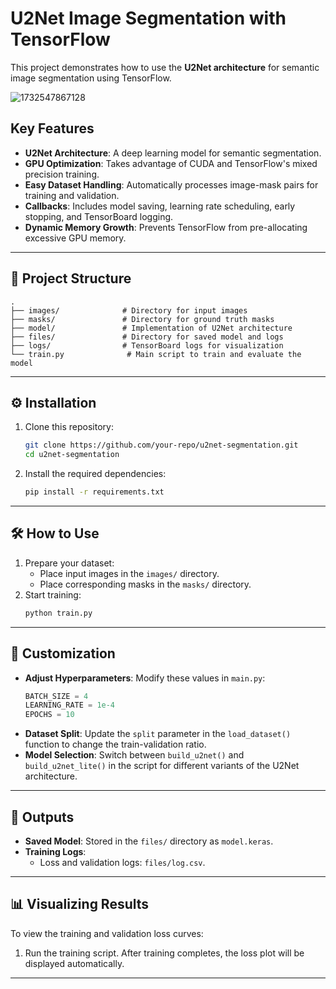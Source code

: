 # U2Net Image Segmentation with TensorFlow

This project demonstrates how to use the **U2Net architecture** for semantic image segmentation using TensorFlow.

![1732547867128](image/README/1732547867128.png)

## Key Features

- **U2Net Architecture**: A deep learning model for semantic segmentation.
- **GPU Optimization**: Takes advantage of CUDA and TensorFlow's mixed precision training.
- **Easy Dataset Handling**: Automatically processes image-mask pairs for training and validation.
- **Callbacks**: Includes model saving, learning rate scheduling, early stopping, and TensorBoard logging.
- **Dynamic Memory Growth**: Prevents TensorFlow from pre-allocating excessive GPU memory.

---

## 📁 Project Structure

```plaintext
.
├── images/              # Directory for input images
├── masks/               # Directory for ground truth masks
├── model/               # Implementation of U2Net architecture
├── files/               # Directory for saved model and logs
├── logs/                # TensorBoard logs for visualization
└── train.py              # Main script to train and evaluate the model
```

---

## ⚙️ Installation

1. Clone this repository:
   ```bash
   git clone https://github.com/your-repo/u2net-segmentation.git
   cd u2net-segmentation
   ```
2. Install the required dependencies:
   ```bash
   pip install -r requirements.txt
   ```

---

## 🛠️ How to Use

1. Prepare your dataset:
   - Place input images in the `images/` directory.
   - Place corresponding masks in the `masks/` directory.
2. Start training:
   ```bash
   python train.py
   ```

---

## 🔧 Customization

- **Adjust Hyperparameters**: Modify these values in `main.py`:
  ```python
  BATCH_SIZE = 4
  LEARNING_RATE = 1e-4
  EPOCHS = 10
  ```
- **Dataset Split**: Update the `split` parameter in the `load_dataset()` function to change the train-validation ratio.
- **Model Selection**: Switch between `build_u2net()` and `build_u2net_lite()` in the script for different variants of the U2Net architecture.

---

## 🏁 Outputs

- **Saved Model**: Stored in the `files/` directory as `model.keras`.
- **Training Logs**:
  - Loss and validation logs: `files/log.csv`.

---

## 📊 Visualizing Results

To view the training and validation loss curves:

1. Run the training script. After training completes, the loss plot will be displayed automatically.

---
